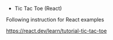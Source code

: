 * Tic Tac Toe (React)

Following instruction for React examples 

https://react.dev/learn/tutorial-tic-tac-toe


